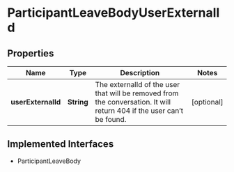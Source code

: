 

# ParticipantLeaveBodyUserExternalId

## Properties

Name | Type | Description | Notes
------------ | ------------- | ------------- | -------------
**userExternalId** | **String** | The externalId of the user that will be removed from the conversation. It will return 404 if the user can’t be found.  |  [optional]


## Implemented Interfaces

* ParticipantLeaveBody


